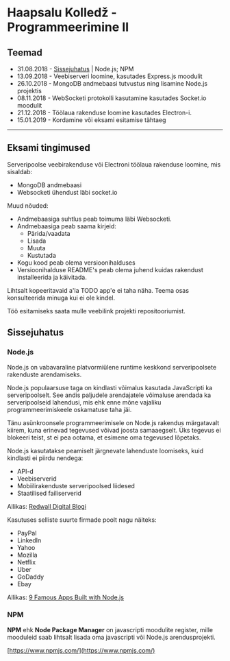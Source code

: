 # Haapsalu Kolledž - Programmeerimine II

## Teemad

* 31.08.2018 - [Sissejuhatus](#Sissejuhatus) | Node.js; NPM
* 13.09.2018 - Veebiserveri loomine, kasutades Express.js moodulit
* 26.10.2018 - MongoDB andmebaasi tutvustus ning lisamine Node.js projektis
* 08.11.2018 - WebSocketi protokolli kasutamine kasutades Socket.io moodulit 
* 21.12.2018 - Töölaua rakenduse loomine kasutades Electron-i. 
* 15.01.2019 - Kordamine või eksami esitamise tähtaeg

---

## **Eksami tingimused**

Serveripoolse veebirakenduse või Electroni töölaua rakenduse loomine, mis sisaldab:
* MongoDB andmebaasi
* Websocketi ühendust läbi socket.io

Muud nõuded:
* Andmebaasiga suhtlus peab toimuma läbi Websocketi.
* Andmebaasiga peab saama kirjeid:
    * Pärida/vaadata
    * Lisada
    * Muuta
    * Kustutada
* Kogu kood peab olema versioonihalduses
* Versioonihalduse README's peab olema juhend kuidas rakendust installeerida ja käivitada.

Lihtsalt kopeeritavaid a'la TODO app'e ei taha näha. Teema osas konsulteerida minuga kui ei ole kindel.

Töö esitamiseks saata mulle veebilink projekti repositooriumist.

## **Sissejuhatus**

### **Node.js**

Node.js on vabavaraline platvormiülene runtime keskkond serveripoolsete rakenduste arendamiseks.

Node.js populaarsuse taga on kindlasti võimalus kasutada JavaScripti ka serveripoolselt. See andis paljudele arendajatele võimaluse arendada ka serveripoolseid lahendusi, mis ehk enne mõne vajaliku programmeerimiskeele oskamatuse taha jäi.

Tänu asünkroonsele programmeerimisele on Node.js rakendus märgatavalt kiirem, kuna erinevad tegevused võivad joosta samaaegselt. Üks tegevus ei blokeeri teist, st ei pea ootama, et esimene oma tegevused lõpetaks.

Node.js kasutatakse peamiselt järgnevate lahenduste loomiseks, kuid kindlasti ei piirdu nendega:

* API-d
* Veebiserverid
* Mobiilirakenduste serveripoolsed liidesed
* Staatilised failiserverid

Allikas: [Redwall Digital Blogi](https://www.redwall.ee/blogi/139-tarkvaraarenduse-trendid-2016-aastal)

Kasutuses selliste suurte firmade poolt nagu näiteks:

* PayPal
* LinkedIn
* Yahoo
* Mozilla
* Netflix
* Uber
* GoDaddy
* Ebay

Allikas: [9 Famous Apps Built with Node.js](https://brainhub.eu/blog/9-famous-apps-using-node-js/)

### **NPM**

**NPM** ehk **Node Package Manager** on javascripti moodulite register, mille mooduleid saab lihtsalt lisada oma javascripti või Node.js arendusprojekti.

[https://www.npmjs.com/](https://www.npmjs.com/)